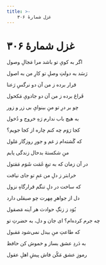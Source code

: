 ```yaml
---
title: >-
    غزل شمارهٔ ۳۰۶
---
```

# غزل شمارهٔ ۳۰۶

<div class="b" id="bn1"><div class="m1"><p>اگر به کویِ تو باشد مرا مَجالِ وصول</p></div>
<div class="m2"><p>رَسَد به دولتِ وصلِ تو کارِ من به اصول</p></div></div>
<div class="b" id="bn2"><div class="m1"><p>قرار برده ز من آن دو نرگسِ رَعنا</p></div>
<div class="m2"><p>فَراغ برده ز من آن دو جادویِ مَکحول</p></div></div>
<div class="b" id="bn3"><div class="m1"><p>چو بر درِ تو منِ بینوایِ بی زر و زور</p></div>
<div class="m2"><p>به هیچ باب ندارم رَهِ خروج و دُخول</p></div></div>
<div class="b" id="bn4"><div class="m1"><p>کجا رَوَم چه کنم چاره از کجا جویم؟</p></div>
<div class="m2"><p>که گَشته‌ام ز غم و جورِ روزگار مَلول</p></div></div>
<div class="b" id="bn5"><div class="m1"><p>منِ شکستهٔ بدحال زندگی یابم</p></div>
<div class="m2"><p>در آن زمان که به تیغِ غَمَت شَوَم مَقتول</p></div></div>
<div class="b" id="bn6"><div class="m1"><p>خرابتر ز دلِ من غمِ تو جای نیافت</p></div>
<div class="m2"><p>که ساخت در دلِ تنگم قرارگاهِ نزول</p></div></div>
<div class="b" id="bn7"><div class="m1"><p>دل از جواهرِ مِهرت چو صیقلی دارد</p></div>
<div class="m2"><p>بُوَد ز زنگِ حوادث هر آینه مَصقول</p></div></div>
<div class="b" id="bn8"><div class="m1"><p>چه جرم کرده‌ام؟ ای جان و دل، به حضرتِ تو</p></div>
<div class="m2"><p>که طاعتِ منِ بیدل نمی‌شود مَقبول</p></div></div>
<div class="b" id="bn9"><div class="m1"><p>به دَردِ عشق بساز و خموش کن حافظ</p></div>
<div class="m2"><p>رموزِ عشق مَکُن فاش پیشِ اهلِ عقول</p></div></div>
